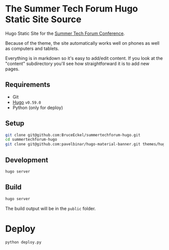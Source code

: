 # The Summer Tech Forum Hugo Static Site Source

Hugo Static Site for the [Summer Tech Forum Conference](https://www.SummerTechForum.com).

Because of the theme, the site automatically works well on phones as well as
computers and tablets.

Everything is in markdown so it's easy to add/edit content. If you look at the
"content" subdirectory you'll see how straightforward it is to add new pages.

## Requirements

- Git
- [Hugo](https://gohugo.io/getting-started/installing/) `v0.59.0`
- Python (only for deploy)

## Setup

```bash
git clone git@github.com:BruceEckel/summertechforum-hugo.git
cd summertechforum-hugo
git clone git@github.com:pavelbinar/hugo-material-banner.git themes/hugo-material-banner
```

## Development

```bash
hugo server
```

## Build

```bash
hugo server
```

The build output will be in the `public` folder.

# Deploy

```bash
python deploy.py
```
